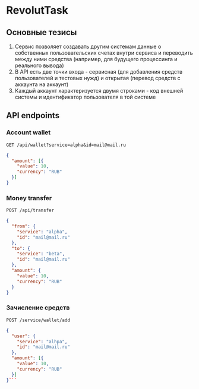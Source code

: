 # RevolutTask

## Основные тезисы

1. Сервис позволяет создавать другим системам данные о собственных пользовательских счетах внутри сервиса и переводить между ними средства (например, для будущего процессинга и реального вывода)
1. В API есть две точки входа - сервисная (для добавления средств пользователей и тестовых нужд) и открытая (перевод средств с аккаунта на аккаунт)
1. Каждый аккаунт характеризуется двумя строками - код внешней системы и идентификатор пользователя в той системе

## API endpoints

### Account wallet
`GET /api/wallet?service=alpha&id=mail@mail.ru`
```json
{
  "amount": [{
    "value": 10,
    "currency": "RUB"
  }]
}
```


### Money transfer

`POST /api/transfer`
```json
{
  "from": {
    "service": "alpha",
    "id": "mail@mail.ru"
  },
  "to": {
    "service": "beta",
    "id": "mail@mail.ru"
  },
  "amount": {
    "value": 10,
    "currency": "RUB"
  }
}
```

### Зачисление средств
`POST /service/wallet/add`
```json
{
  "user": {
    "service": "alhpa",
    "id": "mail@mail.ru"
  },
  "amount": [{
    "value": 10,
    "currency": "RUB"
  }]
}```
